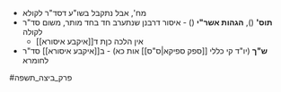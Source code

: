 * מח', אבל נתקבל בשו"ע דסד"ר לקולא
* **תוס'** (), **הגהות אשר"י** () - איסור דרבנן שנתערב חד בחד מותר, משום סד"ר לקולה
	* אין הלכה כןת ד[[איקבע איסורא]]
* **ש"ך** (יו"ד קי כללי [[ספק ספיקא|ס"ס]] אות כא) - ב[[איקבע איסורא]] סד"ר לחומרא

#פרק_ביצה_תשפה 